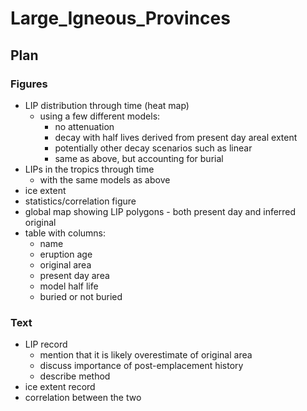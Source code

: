 # Large_Igneous_Provinces

## Plan

### Figures

* LIP distribution through time (heat map)
    * using a few different models:
        * no attenuation
        * decay with half lives derived from present day areal extent
        * potentially other decay scenarios such as linear
        * same as above, but accounting for burial
* LIPs in the tropics through time
    * with the same models as above
* ice extent
* statistics/correlation figure
* global map showing LIP polygons - both present day and inferred original
* table with columns:
    * name
    * eruption age
    * original area
    * present day area
    * model half life
    * buried or not buried

### Text

* LIP record
    * mention that it is likely overestimate of original area
    * discuss importance of post-emplacement history
    * describe method
* ice extent record
* correlation between the two
